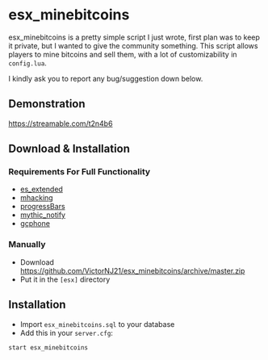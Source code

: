 # esx_minebitcoins

esx_minebitcoins is a pretty simple script I just wrote, first plan was to keep it private, but I wanted to give the community something.
This script allows players to mine bitcoins and sell them, with a lot of customizability in ```config.lua```.

I kindly ask you to report any bug/suggestion down below.

## Demonstration
https://streamable.com/t2n4b6

## Download & Installation

### Requirements For Full Functionality
- [es_extended](https://github.com/esx-framework/es_extended)
- [mhacking](https://github.com/GHMatti/FiveM-Scripts)
- [progressBars](https://github.com/EthanPeacock/progressBars)
- [mythic_notify](https://github.com/FlawwsX/mythic_notify)
- [gcphone](https://github.com/N3MTV/gcphone)

### Manually
- Download https://github.com/VictorNJ21/esx_minebitcoins/archive/master.zip
- Put it in the ```[esx]``` directory

## Installation
- Import ```esx_minebitcoins.sql``` to your database
- Add this in your ```server.cfg```:
```
start esx_minebitcoins
```

